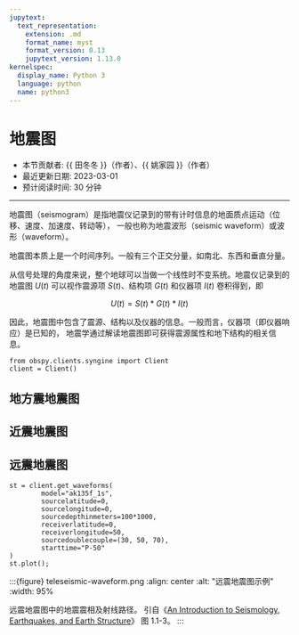 ```yaml
---
jupytext:
  text_representation:
    extension: .md
    format_name: myst
    format_version: 0.13
    jupytext_version: 1.13.0
kernelspec:
  display_name: Python 3
  language: python
  name: python3
---
```


# 地震图

- 本节贡献者: {{ 田冬冬 }}（作者）、{{ 姚家园 }}（作者）
- 最近更新日期: 2023-03-01
- 预计阅读时间: 30 分钟

---

地震图（seismogram）是指地震仪记录到的带有计时信息的地面质点运动（位移、速度、加速度、转动等），
一般也称为地震波形（seismic waveform）或波形（waveform）。

地震图本质上是一个时间序列。一般有三个正交分量，如南北、东西和垂直分量。

从信号处理的角度来说，整个地球可以当做一个线性时不变系统。地震仪记录到的地震图 $U(t)$
可以视作震源项 $S(t)$、结构项 $G(t)$ 和仪器项 $I(t)$ 卷积得到，即

$$
U(t) = S(t)*G(t)*I(t)
$$

因此，地震图中包含了震源、结构以及仪器的信息。一般而言，仪器项（即仪器响应）是已知的，
地震学通过解读地震图即可获得震源属性和地下结构的相关信息。

```{code-cell} ipython3
from obspy.clients.syngine import Client
client = Client()
```

## 地方震地震图

## 近震地震图

## 远震地震图

```{code-cell} ipython3
st = client.get_waveforms(
        model="ak135f_1s",
        sourcelatitude=0,
        sourcelongitude=0,
        sourcedepthinmeters=100*1000,
        receiverlatitude=0,
        receiverlongitude=50,
        sourcedoublecouple=(30, 50, 70),
        starttime="P-50"
)
st.plot();
```


:::{figure} teleseismic-waveform.png
:align: center
:alt: "远震地震图示例"
:width: 95%

远震地震图中的地震震相及射线路径。
引自《[An Introduction to Seismology, Earthquakes, and Earth Structure]》
图 1.1-3。
:::

[An Introduction to Seismology, Earthquakes, and Earth Structure]: https://www.wiley.com/en-us/An+Introduction+to+Seismology%2C+Earthquakes%2C+and+Earth+Structure-p-9780865420786
